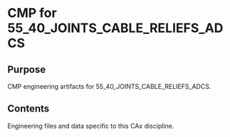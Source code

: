 # CMP for 55_40_JOINTS_CABLE_RELIEFS_ADCS

## Purpose
CMP engineering artifacts for 55_40_JOINTS_CABLE_RELIEFS_ADCS.

## Contents
Engineering files and data specific to this CAx discipline.
